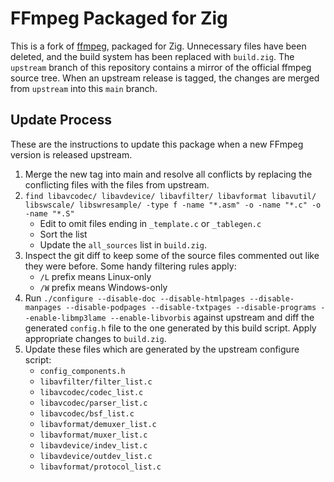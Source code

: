 # FFmpeg Packaged for Zig

This is a fork of [ffmpeg](https://ffmpeg.org/), packaged for Zig. Unnecessary
files have been deleted, and the build system has been replaced with
`build.zig`. The `upstream` branch of this repository contains a mirror of the
official ffmpeg source tree. When an upstream release is tagged, the changes are
merged from `upstream` into this `main` branch.

## Update Process

These are the instructions to update this package when a new FFmpeg version is
released upstream.

1. Merge the new tag into main and resolve all conflicts by replacing the
   conflicting files with the files from upstream.
2. `find libavcodec/ libavdevice/ libavfilter/ libavformat libavutil/ libswscale/ libswresample/ -type f -name "*.asm" -o -name "*.c" -o -name "*.S"`
   * Edit to omit files ending in `_template.c` or `_tablegen.c`
   * Sort the list
   * Update the `all_sources` list in `build.zig`.
3. Inspect the git diff to keep some of the source files commented out like
   they were before. Some handy filtering rules apply:
   * `/L` prefix means Linux-only
   * `/W` prefix means Windows-only
4. Run `./configure --disable-doc --disable-htmlpages --disable-manpages --disable-podpages --disable-txtpages --disable-programs --enable-libmp3lame --enable-libvorbis`
   against upstream and diff the generated `config.h` file to the one generated
   by this build script. Apply appropriate changes to `build.zig`.
5. Update these files which are generated by the upstream configure script:
   * `config_components.h`
   * `libavfilter/filter_list.c`
   * `libavcodec/codec_list.c`
   * `libavcodec/parser_list.c`
   * `libavcodec/bsf_list.c`
   * `libavformat/demuxer_list.c`
   * `libavformat/muxer_list.c`
   * `libavdevice/indev_list.c`
   * `libavdevice/outdev_list.c`
   * `libavformat/protocol_list.c`
